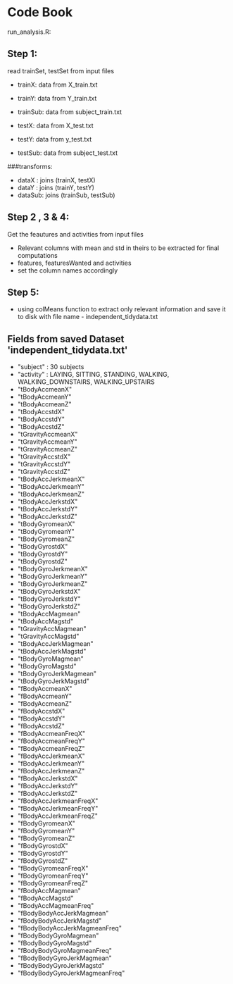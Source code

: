 # Code Book

run_analysis.R:

## Step 1: 
read trainSet, testSet from input files

- trainX: data from X_train.txt
- trainY: data from Y_train.txt
- trainSub: data from subject_train.txt

- testX: data from X_test.txt
- testY: data from y_test.txt
- testSub: data from subject_test.txt

###transforms:
* dataX : joins (trainX, testX)
* dataY : joins (trainY, testY)
* dataSub: joins (trainSub, testSub)

## Step 2 , 3 & 4:
Get the feautures and activities from input files

* Relevant columns with mean and std in theirs to be extracted for final computations
* features, featuresWanted and activities
* set the column names accordingly

## Step 5:
* using colMeans function to extract only relevant information and save it to disk with file name - independent_tidydata.txt 




## Fields from saved Dataset 'independent_tidydata.txt'

* "subject" : 30 subjects
* "activity" : LAYING, SITTING, STANDING, WALKING, WALKING_DOWNSTAIRS, WALKING_UPSTAIRS
* "tBodyAccmeanX"
* "tBodyAccmeanY"               
* "tBodyAccmeanZ"
* "tBodyAccstdX"                
* "tBodyAccstdY"
* "tBodyAccstdZ"                
* "tGravityAccmeanX"
* "tGravityAccmeanY"            
* "tGravityAccmeanZ"
* "tGravityAccstdX"             
* "tGravityAccstdY"
* "tGravityAccstdZ"             
* "tBodyAccJerkmeanX"
* "tBodyAccJerkmeanY"           
* "tBodyAccJerkmeanZ"
* "tBodyAccJerkstdX"            
* "tBodyAccJerkstdY"
* "tBodyAccJerkstdZ"            
* "tBodyGyromeanX" 
* "tBodyGyromeanY"              
* "tBodyGyromeanZ"
* "tBodyGyrostdX"               
* "tBodyGyrostdY" 
* "tBodyGyrostdZ"               
* "tBodyGyroJerkmeanX" 
* "tBodyGyroJerkmeanY"          
* "tBodyGyroJerkmeanZ" 
* "tBodyGyroJerkstdX"           
* "tBodyGyroJerkstdY" 
* "tBodyGyroJerkstdZ"           
* "tBodyAccMagmean"        
* "tBodyAccMagstd"              
* "tGravityAccMagmean"     
* "tGravityAccMagstd"           
* "tBodyAccJerkMagmean"
* "tBodyAccJerkMagstd"          
* "tBodyGyroMagmean"
* "tBodyGyroMagstd"             
* "tBodyGyroJerkMagmean"
* "tBodyGyroJerkMagstd"         
* "fBodyAccmeanX"                
* "fBodyAccmeanY"               
* "fBodyAccmeanZ"
* "fBodyAccstdX"                
* "fBodyAccstdY"
* "fBodyAccstdZ"                
* "fBodyAccmeanFreqX"
* "fBodyAccmeanFreqY"           
* "fBodyAccmeanFreqZ"
* "fBodyAccJerkmeanX"           
* "fBodyAccJerkmeanY"
* "fBodyAccJerkmeanZ"           
* "fBodyAccJerkstdX"
* "fBodyAccJerkstdY"            
* "fBodyAccJerkstdZ"
* "fBodyAccJerkmeanFreqX"       
* "fBodyAccJerkmeanFreqY"
* "fBodyAccJerkmeanFreqZ"       
* "fBodyGyromeanX"
* "fBodyGyromeanY"              
* "fBodyGyromeanZ"
* "fBodyGyrostdX"               
* "fBodyGyrostdY"
* "fBodyGyrostdZ"               
* "fBodyGyromeanFreqX"
* "fBodyGyromeanFreqY"          
* "fBodyGyromeanFreqZ"
* "fBodyAccMagmean"             
* "fBodyAccMagstd"
* "fBodyAccMagmeanFreq"         
* "fBodyBodyAccJerkMagmean"
* "fBodyBodyAccJerkMagstd"      
* "fBodyBodyAccJerkMagmeanFreq"
* "fBodyBodyGyroMagmean"        
* "fBodyBodyGyroMagstd"
* "fBodyBodyGyroMagmeanFreq"    
* "fBodyBodyGyroJerkMagmean"
* "fBodyBodyGyroJerkMagstd"     
* "fBodyBodyGyroJerkMagmeanFreq"
